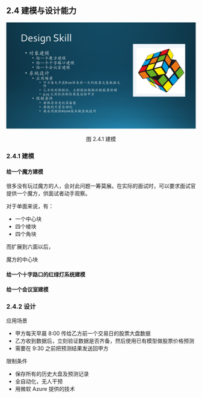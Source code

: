 ## 2.4 建模与设计能力

<center>
<img src="Images/Slide6.JPG"/>

图 2.4.1 建模
</center> 

### 2.4.1 建模


#### 给一个魔方建模

很多没有玩过魔方的人，会对此问题一筹莫展。在实际的面试时，可以要求面试官提供一个魔方，供面试者动手观察。

对于单面来说，有：

- 一个中心块
- 四个棱块
- 四个角块

而扩展到六面以后，

魔方的中心块

#### 给一个十字路口的红绿灯系统建模


#### 给一个会议室建模


### 2.4.2 设计

应用场景

- 甲方每天早晨 8:00 传给乙方前一个交易日的股票大盘数据
- 乙方收到数据后，立刻验证数据是否齐备，然后使用已有模型做股票价格预测
- 需要在 9:30 之前把预测结果发送回甲方

限制条件

- 保存所有的历史大盘及预测记录
- 全自动化，无人干预
- 用微软 Azure 提供的技术


